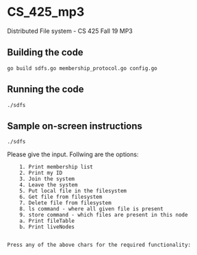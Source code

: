 # CS_425_mp3

Distributed File system - CS 425 Fall 19 MP3


## Building the code
`go build sdfs.go membership_protocol.go config.go`

## Running the code
`./sdfs`

## Sample on-screen instructions
`./sdfs`

Please give the input. Follwing are the options:

        1. Print membership list
        2. Print my ID  
        3. Join the system
        4. Leave the system
        5. Put local file in the filesystem
        6. Get file from filesystem
        7. Delete file from filesystem
        8. ls command - where all given file is present
        9. store command - which files are present in this node
        a. Print fileTable
        b. Print liveNodes


    Press any of the above chars for the required functionality:
